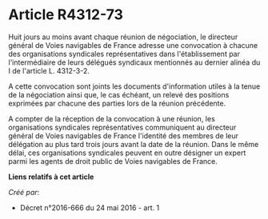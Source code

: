 # Article R4312-73

Huit jours au moins avant chaque réunion de négociation, le directeur général de Voies navigables de France adresse une
convocation à chacune des organisations syndicales représentatives dans l'établissement par l'intermédiaire de leurs délégués
syndicaux mentionnés au dernier alinéa du I de l'article L. 4312-3-2. 

A cette convocation sont joints les documents d'information utiles à la tenue de la négociation ainsi que, le cas échéant, un
relevé des positions exprimées par chacune des parties lors de la réunion précédente. 

A compter de la réception de la convocation à une réunion, les organisations syndicales représentatives communiquent au
directeur général de Voies navigables de France l'identité des membres de leur délégation au plus tard trois jours avant la
date de la réunion. Dans le même délai, ces organisations syndicales peuvent en outre désigner un expert parmi les agents de
droit public de Voies navigables de France.

**Liens relatifs à cet article**

_Créé par_:

  - Décret n°2016-666 du 24 mai 2016 - art. 1
